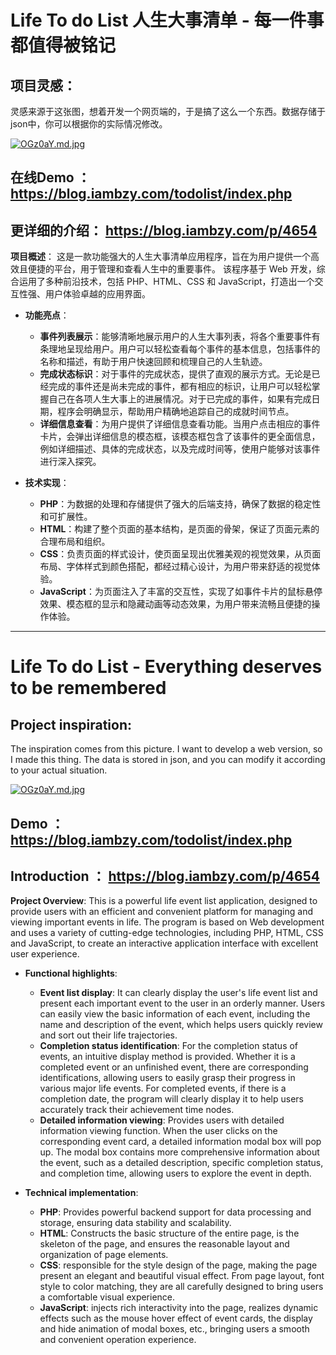 # Life To do List 人生大事清单 - 每一件事都值得被铭记
## 项目灵感：
灵感来源于这张图，想着开发一个网页端的，于是搞了这么一个东西。数据存储于json中，你可以根据你的实际情况修改。

[![OGz0aY.md.jpg](https://ooo.0x0.ooo/2025/01/21/OGz0aY.md.jpg)](https://img.tg/image/OGz0aY)

## 在线Demo ： https://blog.iambzy.com/todolist/index.php
## 更详细的介绍： https://blog.iambzy.com/p/4654

**项目概述**：
这是一款功能强大的人生大事清单应用程序，旨在为用户提供一个高效且便捷的平台，用于管理和查看人生中的重要事件。
该程序基于 Web 开发，综合运用了多种前沿技术，包括 PHP、HTML、CSS 和 JavaScript，打造出一个交互性强、用户体验卓越的应用界面。

- **功能亮点**：
    - **事件列表展示**：能够清晰地展示用户的人生大事列表，将各个重要事件有条理地呈现给用户。用户可以轻松查看每个事件的基本信息，包括事件的名称和描述，有助于用户快速回顾和梳理自己的人生轨迹。
    - **完成状态标识**：对于事件的完成状态，提供了直观的展示方式。无论是已经完成的事件还是尚未完成的事件，都有相应的标识，让用户可以轻松掌握自己在各项人生大事上的进展情况。对于已完成的事件，如果有完成日期，程序会明确显示，帮助用户精确地追踪自己的成就时间节点。
    - **详细信息查看**：为用户提供了详细信息查看功能。当用户点击相应的事件卡片，会弹出详细信息的模态框，该模态框包含了该事件的更全面信息，例如详细描述、具体的完成状态，以及完成时间等，使用户能够对该事件进行深入探究。

- **技术实现**：
    - **PHP**：为数据的处理和存储提供了强大的后端支持，确保了数据的稳定性和可扩展性。
    - **HTML**：构建了整个页面的基本结构，是页面的骨架，保证了页面元素的合理布局和组织。
    - **CSS**：负责页面的样式设计，使页面呈现出优雅美观的视觉效果，从页面布局、字体样式到颜色搭配，都经过精心设计，为用户带来舒适的视觉体验。
    - **JavaScript**：为页面注入了丰富的交互性，实现了如事件卡片的鼠标悬停效果、模态框的显示和隐藏动画等动态效果，为用户带来流畅且便捷的操作体验。


--------------------------------------------------------------

# Life To do List - Everything deserves to be remembered
## Project inspiration:
The inspiration comes from this picture. I want to develop a web version, so I made this thing. The data is stored in json, and you can modify it according to your actual situation.

[![OGz0aY.md.jpg](https://ooo.0x0.ooo/2025/01/21/OGz0aY.md.jpg)](https://img.tg/image/OGz0aY)

## Demo ： https://blog.iambzy.com/todolist/index.php
## Introduction ： https://blog.iambzy.com/p/4654
**Project Overview**:
This is a powerful life event list application, designed to provide users with an efficient and convenient platform for managing and viewing important events in life.
The program is based on Web development and uses a variety of cutting-edge technologies, including PHP, HTML, CSS and JavaScript, to create an interactive application interface with excellent user experience.

- **Functional highlights**:
   - **Event list display**: It can clearly display the user's life event list and present each important event to the user in an orderly manner. Users can easily view the basic information of each event, including the name and description of the event, which helps users quickly review and sort out their life trajectories.
   - **Completion status identification**: For the completion status of events, an intuitive display method is provided. Whether it is a completed event or an unfinished event, there are corresponding identifications, allowing users to easily grasp their progress in various major life events. For completed events, if there is a completion date, the program will clearly display it to help users accurately track their achievement time nodes.
   - **Detailed information viewing**: Provides users with detailed information viewing function. When the user clicks on the corresponding event card, a detailed information modal box will pop up. The modal box contains more comprehensive information about the event, such as a detailed description, specific completion status, and completion time, allowing users to explore the event in depth.

- **Technical implementation**:
   - **PHP**: Provides powerful backend support for data processing and storage, ensuring data stability and scalability.
   - **HTML**: Constructs the basic structure of the entire page, is the skeleton of the page, and ensures the reasonable layout and organization of page elements.
   - **CSS**: responsible for the style design of the page, making the page present an elegant and beautiful visual effect. From page layout, font style to color matching, they are all   carefully designed to bring users a comfortable visual experience.
   - **JavaScript**: injects rich interactivity into the page, realizes dynamic effects such as the mouse hover effect of event cards, the display and hide animation of modal boxes, etc., bringing users a smooth and convenient operation experience.
